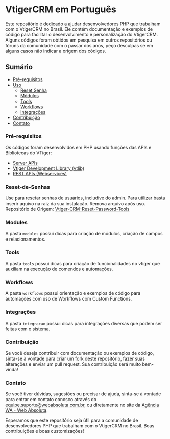 # VtigerCRM em Português

Este repositório é dedicado a ajudar desenvolvedores PHP que trabalham com o VtigerCRM no Brasil. 
Ele contém documentação e exemplos de código para facilitar o desenvolvimento e personalização do VtigerCRM.
Alguns códigos foram obtidos em pesquisa em outros repositórios ou fóruns da comunidade com o passar dos anos, peço desculpas se em alguns casos não indicar a origem dos códigos.

## Sumário

- [Pré-requisitos](#pré-requisitos)
- [Uso](#uso)
  - [Reset Senha](#reset-de-senhas)
  - [Módulos](#módulos)
  - [Tools](#tools)
  - [Workflows](#workflows)
  - [Integrações](#intregrações)
- [Contribuição](#contribuição)
- [Contato](#contato)

### Pré-requisitos

Os códigos foram desenvolvidos em PHP usando funções das APIs e Bibliotecas do VTiger: 
- [Server APIs](https://community.vtiger.com/help/vtigercrm/developers/server-apis.html) 
- [Vtiger Development Library (vtlib)](https://community.vtiger.com/help/vtigercrm/developers/vtlib/index.html)
- [REST APIs (Webservices)](https://community.vtiger.com/help/vtigercrm/developers/third-party-app-integration.html)

### Reset-de-Senhas

Use para resetar senhas de usuários, includive do admin. Para utilizar basta inserir aquivo na raiz da sua instalação. Remova arquivo após uso. Repositório de Origem: [Vtiger-CRM-Reset-Password-Tools](https://github.com/spadana2004/Vtiger-CRM-Reset-Password-Tools) 

### Modules

A pasta `modules` possui dicas para criação de módulos, criação de campos e relacionamentos.

### Tools

A pasta `tools` possui dicas para criação de funcionalidades no vtiger que auxiliam na execução de comendos e automações.

### Workflows

A pasta `workflows` possui orientação e exemplos de código para automações com uso de Workflows com Custom Functions.

### Integrações

A pasta `integracao` possui dicas para integrações diversas que podem ser feitas com o sistema.

### Contribuição

Se você deseja contribuir com documentação ou exemplos de código, sinta-se à vontade para criar um fork deste repositório, fazer suas alterações e enviar um pull request. Sua contribuição será muito bem-vinda!

### Contato

Se você tiver dúvidas, sugestões ou precisar de ajuda, sinta-se à vontade para entrar em contato conosco através do [equipe.suporte@webabsoluta.com.br](mailto:equipe.suporte@webabsoluta.com.br), ou diretamente no site da [Agência WA - Web Absoluta](https://webabsoluta.com.br).

Esperamos que este repositório seja útil para a comunidade de desenvolvedores PHP que trabalham com o VtigerCRM no Brasil. Boas contribuições e boas customizações!
